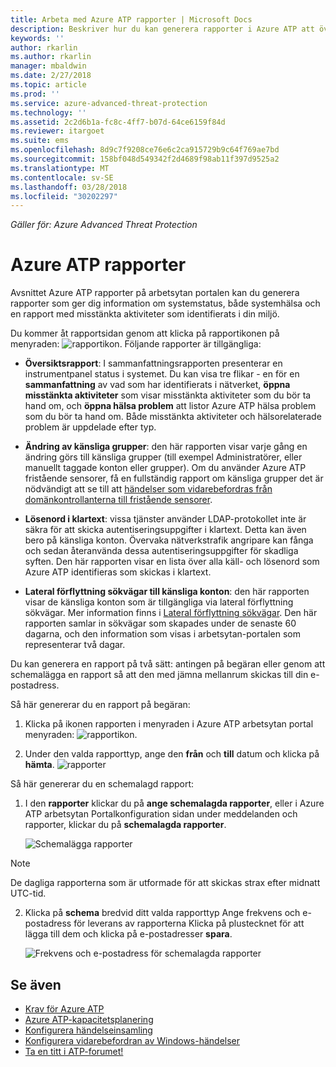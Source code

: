 ```yaml
---
title: Arbeta med Azure ATP rapporter | Microsoft Docs
description: Beskriver hur du kan generera rapporter i Azure ATP att övervaka nätverket.
keywords: ''
author: rkarlin
ms.author: rkarlin
manager: mbaldwin
ms.date: 2/27/2018
ms.topic: article
ms.prod: ''
ms.service: azure-advanced-threat-protection
ms.technology: ''
ms.assetid: 2c2d6b1a-fc8c-4ff7-b07d-64ce6159f84d
ms.reviewer: itargoet
ms.suite: ems
ms.openlocfilehash: 8d9c7f9208ce76e6c2ca915729b9c64f769ae7bd
ms.sourcegitcommit: 158bf048d549342f2d4689f98ab11f397d9525a2
ms.translationtype: MT
ms.contentlocale: sv-SE
ms.lasthandoff: 03/28/2018
ms.locfileid: "30202297"
---
```

*Gäller för: Azure Advanced Threat Protection*


# <a name="azure-atp-reports"></a>Azure ATP rapporter

Avsnittet Azure ATP rapporter på arbetsytan portalen kan du generera rapporter som ger dig information om systemstatus, både systemhälsa och en rapport med misstänkta aktiviteter som identifierats i din miljö.


Du kommer åt rapportsidan genom att klicka på rapportikonen på menyraden: ![rapportikon](./media/atp-report-icon.png).
Följande rapporter är tillgängliga: 

- **Översiktsrapport**: I sammanfattningsrapporten presenterar en instrumentpanel status i systemet. Du kan visa tre flikar - en för en **sammanfattning** av vad som har identifierats i nätverket, **öppna misstänkta aktiviteter** som visar misstänkta aktiviteter som du bör ta hand om, och **öppna hälsa problem** att listor Azure ATP hälsa problem som du bör ta hand om. Både misstänkta aktiviteter och hälsorelaterade problem är uppdelade efter typ. 

- **Ändring av känsliga grupper**: den här rapporten visar varje gång en ändring görs till känsliga grupper (till exempel Administratörer, eller manuellt taggade konton eller grupper). Om du använder Azure ATP fristående sensorer, få en fullständig rapport om känsliga grupper det är nödvändigt att se till att [händelser som vidarebefordras från domänkontrollanterna till fristående sensorer](configure-event-forwarding.md). 

- **Lösenord i klartext**: vissa tjänster använder LDAP-protokollet inte är säkra för att skicka autentiseringsuppgifter i klartext. Detta kan även bero på känsliga konton. Övervaka nätverkstrafik angripare kan fånga och sedan återanvända dessa autentiseringsuppgifter för skadliga syften. Den här rapporten visar en lista över alla käll- och lösenord som Azure ATP identifieras som skickas i klartext. 

- **Lateral förflyttning sökvägar till känsliga konton**: den här rapporten visar de känsliga konton som är tillgängliga via lateral förflyttning sökvägar. Mer information finns i [Lateral förflyttning sökvägar](use-case-lateral-movement-path.md). Den här rapporten samlar in sökvägar som skapades under de senaste 60 dagarna, och den information som visas i arbetsytan-portalen som representerar två dagar.

Du kan generera en rapport på två sätt: antingen på begäran eller genom att schemalägga en rapport så att den med jämna mellanrum skickas till din e-postadress.

Så här genererar du en rapport på begäran:

1. Klicka på ikonen rapporten i menyraden i Azure ATP arbetsytan portal menyraden: ![rapportikon](./media/atp-report-icon.png).

2. Under den valda rapporttyp, ange den **från** och **till** datum och klicka på **hämta**. 
 ![rapporter](./media/reports.png)

Så här genererar du en schemalagd rapport:
 
1. I den **rapporter** klickar du på **ange schemalagda rapporter**, eller i Azure ATP arbetsytan Portalkonfiguration sidan under meddelanden och rapporter, klickar du på **schemalagda rapporter**.

   ![Schemalägga rapporter](./media/atp-sched-reports.png)
 
 > [!NOTE]
 > De dagliga rapporterna som är utformade för att skickas strax efter midnatt UTC-tid.

2. Klicka på **schema** bredvid ditt valda rapporttyp Ange frekvens och e-postadress för leverans av rapporterna Klicka på plustecknet för att lägga till dem och klicka på e-postadresser **spara**.

   ![Frekvens och e-postadress för schemalagda rapporter](./media/sched-report1.png)


## <a name="see-also"></a>Se även
- [Krav för Azure ATP](atp-prerequisites.md)
- [Azure ATP-kapacitetsplanering](atp-capacity-planning.md)
- [Konfigurera händelseinsamling](configure-event-collection.md)
- [Konfigurera vidarebefordran av Windows-händelser](configure-event-forwarding.md#configuring-windows-event-forwarding)
- [Ta en titt i ATP-forumet!](https://aka.ms/azureatpcommunity)